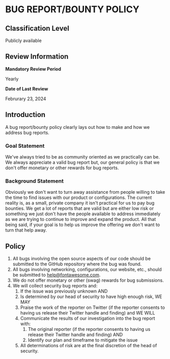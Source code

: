 # BUG REPORT/BOUNTY POLICY

## Classification Level
Publicly available

## Review Information

__Mandatory Review Period__

Yearly

__Date of Last Review__

Februrary 23, 2024

## Introduction

A bug report/bounty policy clearly lays out how to make and how we address bug reports.

### Goal Statement

We've always tried to be as community oriented as we practically can be. We always appreciate a valid bug report but, our
general policy is that we don't offer monetary or other rewards for bug reports.

### Background Statement

Obviously we don't want to turn away assistance from people willing to take the time to find issues with our product or
configurations. The current reality is, as a small, private company it isn't practical for us to pay bug bounties. We get a
lot of reports that are valid but are either low risk or something we just don't have the people available to address immediately as
we are trying to continue to improve and expand the product. All that being said, if your goal is to help us improve the
offering we don't want to turn that help away.

## Policy

1. All bugs involving the open source aspects of our code should be submitted to the GitHub repository where the bug was found.
1. All bugs involving networking, configurations, our website, etc., should be submitted to help@fontawesome.com.
1. We do not offer monetary or other (swag) rewards for bug submissions.
1. We will collect security bug reports and:
   1. If the issue was previously unknown AND
   1. Is determined by our head of security to have high enough risk, WE MAY
   1. Praise the work of the reporter on Twitter (if the reporter consents to having us release their Twitter handle and finding) and WE WILL
   1. Communicate the results of our investigation into the bug report with:
      1. The original reporter (if the reporter consents to having us release their Twitter handle and finding) AND
      1. Identify our plan and timeframe to mitigate the issue
   1. All determinations of risk are at the final discretion of the head of security.
